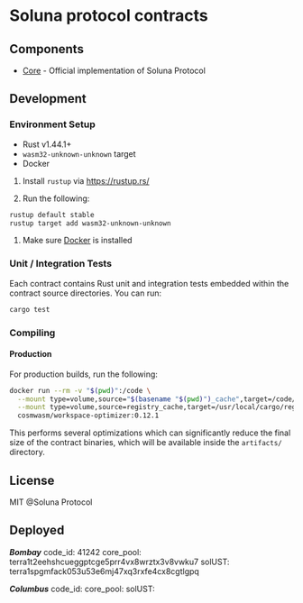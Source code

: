 # Soluna protocol contracts

## Components

* [Core](./contracts/core) - Official implementation of Soluna Protocol

## Development

### Environment Setup

* Rust v1.44.1+
* `wasm32-unknown-unknown` target
* Docker

1. Install `rustup` via <https://rustup.rs/>

2. Run the following:

```sh
rustup default stable
rustup target add wasm32-unknown-unknown
```

1. Make sure [Docker](https://www.docker.com/) is installed

### Unit / Integration Tests

Each contract contains Rust unit and integration tests embedded within the contract source directories. You can run:

```sh
cargo test
```

### Compiling

#### Production

For production builds, run the following:

```sh
docker run --rm -v "$(pwd)":/code \
  --mount type=volume,source="$(basename "$(pwd)")_cache",target=/code/target \
  --mount type=volume,source=registry_cache,target=/usr/local/cargo/registry \
  cosmwasm/workspace-optimizer:0.12.1
```

This performs several optimizations which can significantly reduce the final size of the contract binaries, which will
be available inside the `artifacts/` directory.

## License

MIT @Soluna Protocol

## Deployed

***Bombay***
code_id: 41242
core_pool: terra1t2eehshcueggptcge5prr4vx8wrztx3v8vwku7
solUST: terra1spgmfack053u53e6mj47xq3rxfe4cx8cgtlgpq

***Columbus***
code_id:
core_pool:
solUST:
